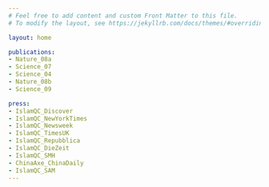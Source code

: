 ```yaml
---
# Feel free to add content and custom Front Matter to this file.
# To modify the layout, see https://jekyllrb.com/docs/themes/#overriding-theme-defaults

layout: home

publications:
- Nature_08a
- Science_07
- Science_04
- Nature_08b
- Science_09

press:
- IslamQC_Discover
- IslamQC_NewYorkTimes
- IslamQC_Newsweek
- IslamQC_TimesUK
- IslamQC_Repubblica
- IslamQC_DieZeit
- IslamQC_SMH
- ChinaAxe_ChinaDaily
- IslamQC_SAM
---
```

